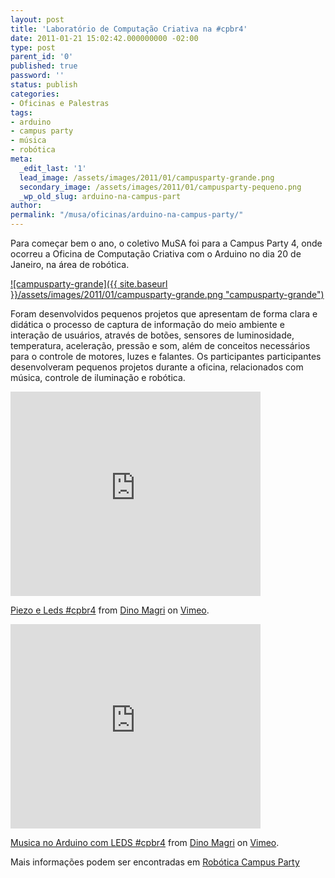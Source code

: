 ```yaml
---
layout: post
title: 'Laboratório de Computação Criativa na #cpbr4'
date: 2011-01-21 15:02:42.000000000 -02:00
type: post
parent_id: '0'
published: true
password: ''
status: publish
categories:
- Oficinas e Palestras
tags:
- arduino
- campus party
- música
- robótica
meta:
  _edit_last: '1'
  lead_image: /assets/images/2011/01/campusparty-grande.png
  secondary_image: /assets/images/2011/01/campusparty-pequeno.png
  _wp_old_slug: arduino-na-campus-part
author:
permalink: "/musa/oficinas/arduino-na-campus-party/"
---
```

Para começar bem o ano, o coletivo MuSA foi para a Campus Party 4, onde ocorreu a Oficina de Computação Criativa com o Arduino no dia 20 de Janeiro, na área de robótica.

[![campusparty-grande]({{ site.baseurl }}/assets/images/2011/01/campusparty-grande.png "campusparty-grande")](../wp-content/uploads/2011/01/campusparty-grande.png)

Foram desenvolvidos pequenos projetos que apresentam de forma clara e didática o processo de captura de informação do meio ambiente e interação de usuários, através de botões, sensores de luminosidade, temperatura, aceleração, pressão e som, além de conceitos necessários para o controle de motores, luzes e falantes. Os participantes participantes desenvolveram pequenos projetos durante a oficina, relacionados com música, controle de iluminação e robótica.

<iframe src="http://player.vimeo.com/video/19036581" width="400" height="327" frameborder="0"></iframe>

[Piezo e Leds #cpbr4](http://vimeo.com/19036581) from [Dino Magri](http://vimeo.com/dinomagri) on [Vimeo](http://vimeo.com).

<iframe src="http://player.vimeo.com/video/19036461" width="400" height="327" frameborder="0"></iframe>

[Musica no Arduino com LEDS #cpbr4](http://vimeo.com/19036461) from [Dino Magri](http://vimeo.com/dinomagri) on [Vimeo](http://vimeo.com).

Mais informações podem ser encontradas em [Robótica Campus Party](http://www.campus-party.com.br/2011/robotica.html)


